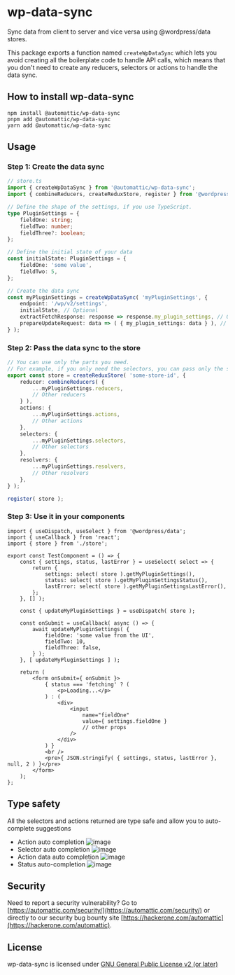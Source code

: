 # wp-data-sync

Sync data from client to server and vice versa using @wordpress/data stores.

This package exports a function named `createWpDataSync` which lets you avoid creating all the boilerplate code to handle API calls, which means that you don't need to create any reducers, selectors or actions to handle the data sync.

## How to install wp-data-sync

```
npm install @automattic/wp-data-sync
pnpm add @automattic/wp-data-sync
yarn add @automattic/wp-data-sync
```

## Usage

### Step 1: Create the data sync

```ts
// store.ts
import { createWpDataSync } from '@automattic/wp-data-sync';
import { combineReducers, createReduxStore, register } from '@wordpress/data';

// Define the shape of the settings, if you use TypeScript.
type PluginSettings = {
	fieldOne: string;
	fieldTwo: number;
	fieldThree?: boolean;
};

// Define the initial state of your data
const initialState: PluginSettings = {
	fieldOne: 'some value',
	fieldTwo: 5,
};

// Create the data sync
const myPluginSettings = createWpDataSync( 'myPluginSettings', {
	endpoint: '/wp/v2/settings',
	initialState, // Optional
	extractFetchResponse: response => response.my_plugin_settings, // Optional
	prepareUpdateRequest: data => ( { my_plugin_settings: data } ), // Optional
} );
```

### Step 2: Pass the data sync to the store

```ts
// You can use only the parts you need.
// For example, if you only need the selectors, you can pass only the selectors.
export const store = createReduxStore( 'some-store-id', {
	reducer: combineReducers( {
		...myPluginSettings.reducers,
		// Other reducers
	} ),
	actions: {
		...myPluginSettings.actions,
		// Other actions
	},
	selectors: {
		...myPluginSettings.selectors,
		// Other selectors
	},
	resolvers: {
		...myPluginSettings.resolvers,
		// Other resolvers
	},
} );

register( store );
```

### Step 3: Use it in your components

```tsx
import { useDispatch, useSelect } from '@wordpress/data';
import { useCallback } from 'react';
import { store } from './store';

export const TestComponent = () => {
	const { settings, status, lastError } = useSelect( select => {
		return {
			settings: select( store ).getMyPluginSettings(),
			status: select( store ).getMyPluginSettingsStatus(),
			lastError: select( store ).getMyPluginSettingsLastError(),
		};
	}, [] );

	const { updateMyPluginSettings } = useDispatch( store );

	const onSubmit = useCallback( async () => {
		await updateMyPluginSettings( {
			fieldOne: 'some value from the UI',
			fieldTwo: 10,
			fieldThree: false,
		} );
	}, [ updateMyPluginSettings ] );

	return (
		<form onSubmit={ onSubmit }>
			{ status === 'fetching' ? (
				<p>Loading...</p>
			) : (
				<div>
					<input
						name="fieldOne"
						value={ settings.fieldOne }
						// other props
					/>
				</div>
			) }
			<br />
			<pre>{ JSON.stringify( { settings, status, lastError }, null, 2 ) }</pre>
		</form>
	);
};
```

## Type safety

All the selectors and actions returned are type safe and allow you to auto-complete suggestions

- Action auto completion
  ![image](https://github.com/user-attachments/assets/5d613843-87d0-4c71-9574-c9069e2552d2)
- Selector auto completion
  ![image](https://github.com/user-attachments/assets/c6457ee1-347a-4479-b6b5-5844b3057296)
- Action data auto completion
  ![image](https://github.com/user-attachments/assets/63507d5e-b8dc-465b-b035-41c12e5dcb62)
- Status auto-completion
  ![image](https://github.com/user-attachments/assets/93877ab3-ac23-4447-a932-2cc64f37e9fd)

## Security

Need to report a security vulnerability? Go to [https://automattic.com/security/](https://automattic.com/security/) or directly to our security bug bounty site [https://hackerone.com/automattic](https://hackerone.com/automattic).

## License

wp-data-sync is licensed under [GNU General Public License v2 (or later)](./LICENSE.txt)

